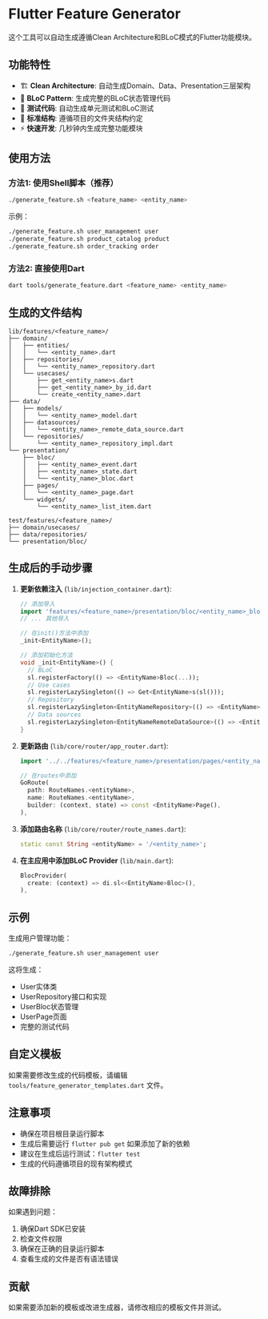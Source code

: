 # Flutter Feature Generator

这个工具可以自动生成遵循Clean Architecture和BLoC模式的Flutter功能模块。

## 功能特性

- 🏗️ **Clean Architecture**: 自动生成Domain、Data、Presentation三层架构
- 🔄 **BLoC Pattern**: 生成完整的BLoC状态管理代码
- 🧪 **测试代码**: 自动生成单元测试和BLoC测试
- 📁 **标准结构**: 遵循项目的文件夹结构约定
- ⚡ **快速开发**: 几秒钟内生成完整功能模块

## 使用方法

### 方法1: 使用Shell脚本（推荐）

```bash
./generate_feature.sh <feature_name> <entity_name>
```

示例：
```bash
./generate_feature.sh user_management user
./generate_feature.sh product_catalog product
./generate_feature.sh order_tracking order
```

### 方法2: 直接使用Dart

```bash
dart tools/generate_feature.dart <feature_name> <entity_name>
```

## 生成的文件结构

```
lib/features/<feature_name>/
├── domain/
│   ├── entities/
│   │   └── <entity_name>.dart
│   ├── repositories/
│   │   └── <entity_name>_repository.dart
│   └── usecases/
│       ├── get_<entity_name>s.dart
│       ├── get_<entity_name>_by_id.dart
│       └── create_<entity_name>.dart
├── data/
│   ├── models/
│   │   └── <entity_name>_model.dart
│   ├── datasources/
│   │   └── <entity_name>_remote_data_source.dart
│   └── repositories/
│       └── <entity_name>_repository_impl.dart
└── presentation/
    ├── bloc/
    │   ├── <entity_name>_event.dart
    │   ├── <entity_name>_state.dart
    │   └── <entity_name>_bloc.dart
    ├── pages/
    │   └── <entity_name>_page.dart
    └── widgets/
        └── <entity_name>_list_item.dart

test/features/<feature_name>/
├── domain/usecases/
├── data/repositories/
└── presentation/bloc/
```

## 生成后的手动步骤

1. **更新依赖注入** (`lib/injection_container.dart`):
   ```dart
   // 添加导入
   import 'features/<feature_name>/presentation/bloc/<entity_name>_bloc.dart';
   // ... 其他导入
   
   // 在init()方法中添加
   _init<EntityName>();
   
   // 添加初始化方法
   void _init<EntityName>() {
     // BLoC
     sl.registerFactory(() => <EntityName>Bloc(...));
     // Use cases
     sl.registerLazySingleton(() => Get<EntityName>s(sl()));
     // Repository
     sl.registerLazySingleton<EntityNameRepository>(() => <EntityName>RepositoryImpl(...));
     // Data sources
     sl.registerLazySingleton<EntityNameRemoteDataSource>(() => <EntityName>RemoteDataSourceImpl(...));
   }
   ```

2. **更新路由** (`lib/core/router/app_router.dart`):
   ```dart
   import '../../features/<feature_name>/presentation/pages/<entity_name>_page.dart';
   
   // 在routes中添加
   GoRoute(
     path: RouteNames.<entityName>,
     name: RouteNames.<entityName>,
     builder: (context, state) => const <EntityName>Page(),
   ),
   ```

3. **添加路由名称** (`lib/core/router/route_names.dart`):
   ```dart
   static const String <entityName> = '/<entity_name>';
   ```

4. **在主应用中添加BLoC Provider** (`lib/main.dart`):
   ```dart
   BlocProvider(
     create: (context) => di.sl<<EntityName>Bloc>(),
   ),
   ```

## 示例

生成用户管理功能：

```bash
./generate_feature.sh user_management user
```

这将生成：
- User实体类
- UserRepository接口和实现
- UserBloc状态管理
- UserPage页面
- 完整的测试代码

## 自定义模板

如果需要修改生成的代码模板，请编辑 `tools/feature_generator_templates.dart` 文件。

## 注意事项

- 确保在项目根目录运行脚本
- 生成后需要运行 `flutter pub get` 如果添加了新的依赖
- 建议在生成后运行测试：`flutter test`
- 生成的代码遵循项目的现有架构模式

## 故障排除

如果遇到问题：

1. 确保Dart SDK已安装
2. 检查文件权限
3. 确保在正确的目录运行脚本
4. 查看生成的文件是否有语法错误

## 贡献

如果需要添加新的模板或改进生成器，请修改相应的模板文件并测试。
